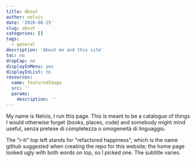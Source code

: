```yaml
---
title: About
author: nelvis
date: '2020-08-25'
slug: about
categories: []
tags:
  - general
description: 'About me and this site'
toc: no
dropCap: no
displayInMenu: yes
displayInList: no
resources:
  name: featuredImage
  src: ''
  params:
    description: ''
---
```


My name is Nelvis, I run this page. This is meant to be a catalogue of things I would otherwise forget (books, places, code) and somebody might mind useful, senza pretese di completezza o omogeneità di linguaggio.

The "r-h" top left stands for "refactored happiness", which is the name github suggested when creating the repo for this website; the home page looked ugly with both words on top, so I picked one. The subtitle varies.
